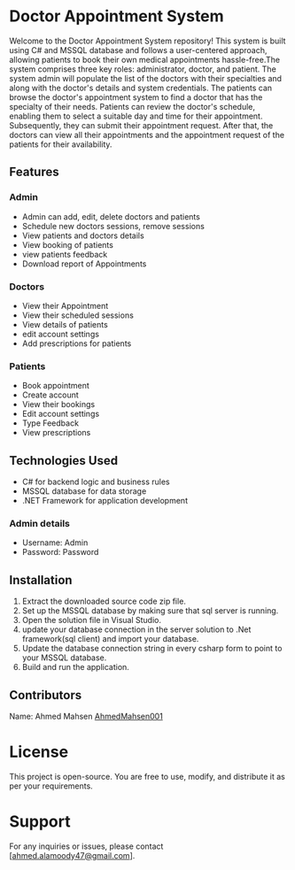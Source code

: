 # Doctor Appointment System
Welcome to the Doctor Appointment System repository! This system is built using C# and MSSQL database and follows a user-centered approach, allowing patients to book their own medical appointments hassle-free.The system comprises three key roles: administrator, doctor, and patient. The system admin will populate the list of the doctors with their specialties and along with the doctor's details and system credentials. The patients can browse the doctor's appointment system to find a doctor that has the specialty of their needs. Patients can review the doctor's schedule, enabling them to select a suitable day and time for their appointment. Subsequently, they can submit their appointment request. After that, the doctors can view all their appointments and the appointment request of the patients for their availability.

## Features
### Admin
* Admin can add, edit, delete doctors and patients
* Schedule new doctors sessions, remove sessions
* View patients and doctors details
* View booking of patients
* view patients feedback
* Download report of Appointments
  
### Doctors
* View their Appointment
* View their scheduled sessions
* View details of patients
* edit account settings
* Add prescriptions for patients
  
### Patients
* Book appointment 
* Create account
* View their bookings
* Edit account settings
* Type Feedback
* View prescriptions

## Technologies Used
* C# for backend logic and business rules
* MSSQL database for data storage
* .NET Framework for application development

### Admin details 
* Username: Admin
* Password: Password

## Installation
1. Extract the downloaded source code zip file.
2. Set up the MSSQL database by making sure that sql server is running.
3. Open the solution file in Visual Studio.
4. update your database connection in the server solution to .Net framework(sql client) and import your database. 
5. Update the database connection string in every csharp form to point to your MSSQL database.
6. Build and run the application.

## Contributors
Name: Ahmed Mahsen
[AhmedMahsen001](https://github.com/AhmedMahsen001)

# License
This project is open-source. You are free to use, modify, and distribute it as per your requirements.

# Support
For any inquiries or issues, please contact [ahmed.alamoody47@gmail.com].

